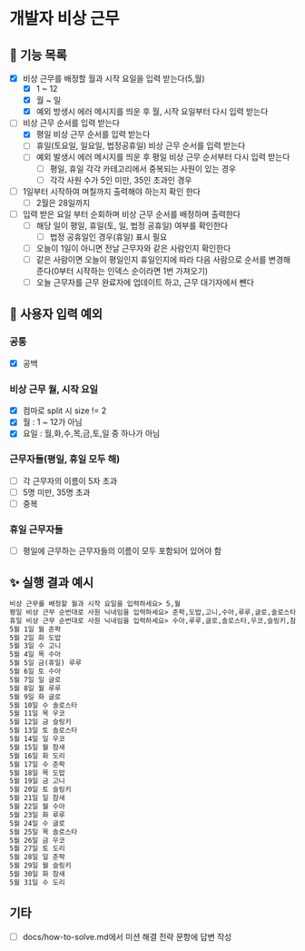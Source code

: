 # 개발자 비상 근무

## 🎯 기능 목록

- [x] 비상 근무를 배정할 월과 시작 요일을 입력 받는다(5,월)
  - [x] 1 ~ 12
  - [x] 월 ~ 일
  - [x] 예외 방생시 에러 메시지를 띄운 후 월, 시작 요일부터 다시 입력 받는다
- [ ] 비상 근무 순서를 입력 받는다
    - [x] 평일 비상 근무 순서를 입력 받는다
    - [ ] 휴일(토요일, 일요일, 법정공휴일) 비상 근무 순서를 입력 받는다
    - [ ] 예외 발생시 에러 메시지를 띄운 후 평일 비상 근무 순서부터 다시 입력 받는다
      - [ ] 평일, 휴일 각각 카테고리에서 중복되는 사원이 있는 경우
      - [ ] 각각 사원 수가 5인 미만, 35인 초과인 경우
- [ ] 1일부터 시작하여 며칠까지 출력해야 하는지 확인 한다
  - [ ] 2월은 28일까지
- [ ] 입력 받은 요일 부터 순회하며 비상 근무 순서를 배정하며 출력한다
  - [ ] 해당 일이 평일, 휴일(토, 일, 법정 공휴일) 여부를 확인한다
    - [ ] 법정 공휴일인 경우(휴일) 표시 필요
  - [ ] 오늘이 1일이 아니면 전날 근무자와 같은 사람인지 확인한다
  - [ ] 같은 사람이면 오늘이 평일인지 휴일인지에 따라 다음 사람으로 순서를 변경해준다(0부터 시작하는 인덱스 순이라면 1번 가져오기)
  - [ ] 오늘 근무자를 근무 완료자에 업데이트 하고, 근무 대기자에서 뺀다

## 👿 사용자 입력 예외
### 공통
- [x] 공백

### 비상 근무 월, 시작 요일
- [x] 컴마로 split 시 size != 2
- [x] 월 : 1 ~ 12가 아님
- [x] 요일 : 월,화,수,목,금,토,일 중 하나가 아님

### 근무자들(평일, 휴일 모두 해)
- [ ] 각 근무자의 이름이 5자 초과
- [ ] 5명 미만, 35명 초과
- [ ] 중복

### 휴일 근무자들
- [ ] 평일에 근무하는 근무자들의 이름이 모두 포함되어 있어야 함

## ✨ 실행 결과 예시

```markdown
비상 근무를 배정할 월과 시작 요일을 입력하세요> 5,월
평일 비상 근무 순번대로 사원 닉네임을 입력하세요> 준팍,도밥,고니,수아,루루,글로,솔로스타,우코,슬링키,참새,도리
휴일 비상 근무 순번대로 사원 닉네임을 입력하세요> 수아,루루,글로,솔로스타,우코,슬링키,참새,도리,준팍,도밥,고니
5월 1일 월 준팍
5월 2일 화 도밥
5월 3일 수 고니
5월 4일 목 수아
5월 5일 금(휴일) 루루
5월 6일 토 수아
5월 7일 일 글로
5월 8일 월 루루
5월 9일 화 글로
5월 10일 수 솔로스타
5월 11일 목 우코
5월 12일 금 슬링키
5월 13일 토 솔로스타
5월 14일 일 우코
5월 15일 월 참새
5월 16일 화 도리
5월 17일 수 준팍
5월 18일 목 도밥
5월 19일 금 고니
5월 20일 토 슬링키
5월 21일 일 참새
5월 22일 월 수아
5월 23일 화 루루
5월 24일 수 글로
5월 25일 목 솔로스타
5월 26일 금 우코
5월 27일 토 도리
5월 28일 일 준팍
5월 29일 월 슬링키
5월 30일 화 참새
5월 31일 수 도리
```

## 기타
- [ ] docs/how-to-solve.md에서 미션 해결 전략 문항에 답변 작성